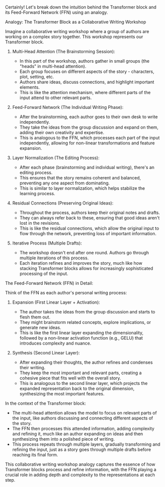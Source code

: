 Certainly! Let's break down the intuition behind the Transformer block and its Feed-Forward Network (FFN) using an analogy.



Analogy: The Transformer Block as a Collaborative Writing Workshop

Imagine a collaborative writing workshop where a group of authors are working on a complex story together. This workshop represents our Transformer block.

1. Multi-Head Attention (The Brainstorming Session):
   - In this part of the workshop, authors gather in small groups (the "heads" in multi-head attention).
   - Each group focuses on different aspects of the story - characters, plot, setting, etc.
   - Authors share ideas, discuss connections, and highlight important elements.
   - This is like the attention mechanism, where different parts of the input attend to other relevant parts.

2. Feed-Forward Network (The Individual Writing Phase):
   - After the brainstorming, each author goes to their own desk to write independently.
   - They take the ideas from the group discussion and expand on them, adding their own creativity and expertise.
   - This is analogous to the FFN, which processes each part of the input independently, allowing for non-linear transformations and feature expansion.

3. Layer Normalization (The Editing Process):
   - After each phase (brainstorming and individual writing), there's an editing process.
   - This ensures that the story remains coherent and balanced, preventing any one aspect from dominating.
   - This is similar to layer normalization, which helps stabilize the learning process.

4. Residual Connections (Preserving Original Ideas):
   - Throughout the process, authors keep their original notes and drafts.
   - They can always refer back to these, ensuring that good ideas aren't lost in the revisions.
   - This is like the residual connections, which allow the original input to flow through the network, preventing loss of important information.

5. Iterative Process (Multiple Drafts):
   - The workshop doesn't end after one round. Authors go through multiple iterations of this process.
   - Each iteration refines and improves the story, much like how stacking Transformer blocks allows for increasingly sophisticated processing of the input.

The Feed-Forward Network (FFN) in Detail:

Think of the FFN as each author's personal writing process:

1. Expansion (First Linear Layer + Activation):
   - The author takes the ideas from the group discussion and starts to flesh them out.
   - They might brainstorm related concepts, explore implications, or generate new ideas.
   - This is like the first linear layer expanding the dimensionality, followed by a non-linear activation function (e.g., GELU) that introduces complexity and nuance.

2. Synthesis (Second Linear Layer):
   - After expanding their thoughts, the author refines and condenses their writing.
   - They keep the most important and relevant parts, creating a cohesive piece that fits well with the overall story.
   - This is analogous to the second linear layer, which projects the expanded representation back to the original dimension, synthesizing the most important features.

In the context of the Transformer block:
- The multi-head attention allows the model to focus on relevant parts of the input, like authors discussing and connecting different aspects of the story.
- The FFN then processes this attended information, adding complexity and refining it, much like an author expanding on ideas and then synthesizing them into a polished piece of writing.
- This process repeats through multiple layers, gradually transforming and refining the input, just as a story goes through multiple drafts before reaching its final form.

This collaborative writing workshop analogy captures the essence of how Transformer blocks process and refine information, with the FFN playing a crucial role in adding depth and complexity to the representations at each step.